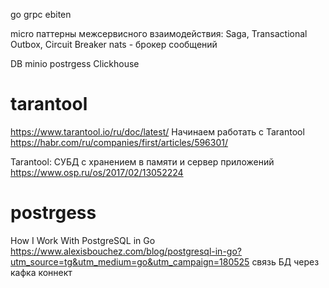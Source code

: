 go
grpc
ebiten

micro
паттерны межсервисного взаимодействия: Saga, Transactional Outbox, Circuit Breaker
nats - брокер сообщений

DB
minio
postrgess
Clickhouse

# tarantool
https://www.tarantool.io/ru/doc/latest/
Начинаем работать с Tarantool
https://habr.com/ru/companies/first/articles/596301/

Tarantool: СУБД с хранением в памяти и сервер приложений
https://www.osp.ru/os/2017/02/13052224

# postrgess
How I Work With PostgreSQL in Go
https://www.alexisbouchez.com/blog/postgresql-in-go?utm_source=tg&utm_medium=go&utm_campaign=180525
связь БД через кафка коннект
